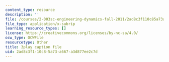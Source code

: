 ```yaml
---
content_type: resource
description: ''
file: /courses/2-003sc-engineering-dynamics-fall-2011/2ad8c3f110c85a73a667a3d877ee2c7d_osyKjTQuwlk.vtt
file_type: application/x-subrip
learning_resource_types: []
license: https://creativecommons.org/licenses/by-nc-sa/4.0/
ocw_type: OCWFile
resourcetype: Other
title: 3play caption file
uid: 2ad8c3f1-10c8-5a73-a667-a3d877ee2c7d
---
```

